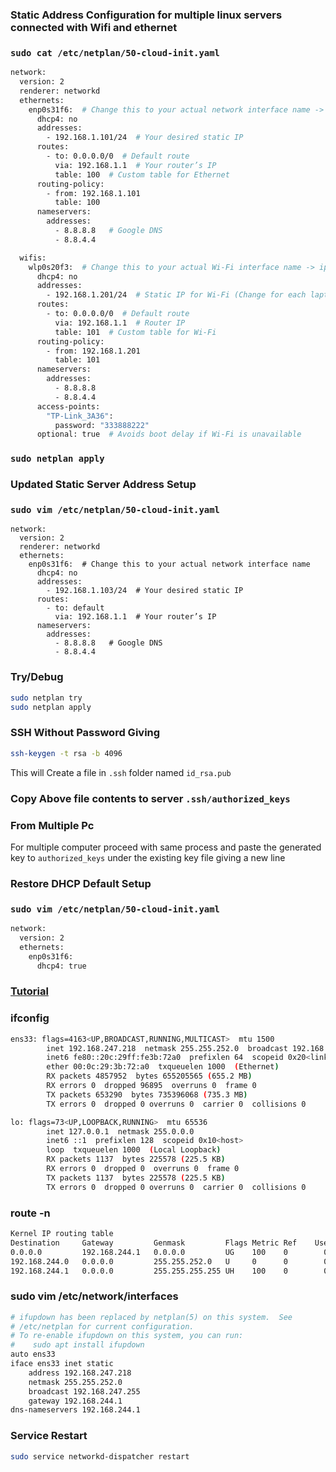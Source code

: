 ### Static Address Configuration for multiple linux servers connected with Wifi and ethernet
### ```sudo cat /etc/netplan/50-cloud-init.yaml```
```sh
network:
  version: 2
  renderer: networkd
  ethernets:
    enp0s31f6:  # Change this to your actual network interface name -> ip link show
      dhcp4: no
      addresses:
        - 192.168.1.101/24  # Your desired static IP
      routes:
        - to: 0.0.0.0/0  # Default route
          via: 192.168.1.1  # Your router’s IP
          table: 100  # Custom table for Ethernet
      routing-policy:
        - from: 192.168.1.101
          table: 100
      nameservers:
        addresses:
          - 8.8.8.8   # Google DNS
          - 8.8.4.4

  wifis:
    wlp0s20f3:  # Change this to your actual Wi-Fi interface name -> ip link show
      dhcp4: no
      addresses:
        - 192.168.1.201/24  # Static IP for Wi-Fi (Change for each laptop)
      routes:
        - to: 0.0.0.0/0  # Default route
          via: 192.168.1.1  # Router IP
          table: 101  # Custom table for Wi-Fi
      routing-policy:
        - from: 192.168.1.201
          table: 101
      nameservers:
        addresses:
          - 8.8.8.8
          - 8.8.4.4
      access-points:
        "TP-Link_3A36":
          password: "333888222"
      optional: true  # Avoids boot delay if Wi-Fi is unavailable
```
### ```sudo netplan apply```

### Updated Static Server Address Setup
### ``` sudo vim /etc/netplan/50-cloud-init.yaml ```
```
network:
  version: 2
  renderer: networkd
  ethernets:
    enp0s31f6:  # Change this to your actual network interface name
      dhcp4: no
      addresses:
        - 192.168.1.103/24  # Your desired static IP
      routes:
        - to: default
          via: 192.168.1.1  # Your router’s IP
      nameservers:
        addresses:
          - 8.8.8.8   # Google DNS
          - 8.8.4.4
```
### Try/Debug
```sh
sudo netplan try
sudo netplan apply
```
### SSH Without Password Giving
```sh
ssh-keygen -t rsa -b 4096
```
This will Create a file in ```.ssh``` folder named ``` id_rsa.pub ```

### Copy Above file contents to server ``` .ssh/authorized_keys ```
### From Multiple Pc
For multiple computer proceed with same process and paste the generated key to ```authorized_keys``` under the existing key file giving a new line

### Restore DHCP Default Setup
### ``` sudo vim /etc/netplan/50-cloud-init.yaml ```
```sh
network:
  version: 2
  ethernets:
    enp0s31f6:
      dhcp4: true
```

### [Tutorial](https://www.youtube.com/watch?v=-WUCqkjOIMY)
### ifconfig
```sh
ens33: flags=4163<UP,BROADCAST,RUNNING,MULTICAST>  mtu 1500
        inet 192.168.247.218  netmask 255.255.252.0  broadcast 192.168.247.255
        inet6 fe80::20c:29ff:fe3b:72a0  prefixlen 64  scopeid 0x20<link>
        ether 00:0c:29:3b:72:a0  txqueuelen 1000  (Ethernet)
        RX packets 4857952  bytes 655205565 (655.2 MB)
        RX errors 0  dropped 96895  overruns 0  frame 0
        TX packets 653290  bytes 735396068 (735.3 MB)
        TX errors 0  dropped 0 overruns 0  carrier 0  collisions 0

lo: flags=73<UP,LOOPBACK,RUNNING>  mtu 65536
        inet 127.0.0.1  netmask 255.0.0.0
        inet6 ::1  prefixlen 128  scopeid 0x10<host>
        loop  txqueuelen 1000  (Local Loopback)
        RX packets 1137  bytes 225578 (225.5 KB)
        RX errors 0  dropped 0  overruns 0  frame 0
        TX packets 1137  bytes 225578 (225.5 KB)
        TX errors 0  dropped 0 overruns 0  carrier 0  collisions 0
```

### route -n
```sh
Kernel IP routing table
Destination     Gateway         Genmask         Flags Metric Ref    Use Iface
0.0.0.0         192.168.244.1   0.0.0.0         UG    100    0        0 ens33
192.168.244.0   0.0.0.0         255.255.252.0   U     0      0        0 ens33
192.168.244.1   0.0.0.0         255.255.255.255 UH    100    0        0 ens33
```

### sudo vim /etc/network/interfaces
```sh
# ifupdown has been replaced by netplan(5) on this system.  See
# /etc/netplan for current configuration.
# To re-enable ifupdown on this system, you can run:
#    sudo apt install ifupdown
auto ens33
iface ens33 inet static
	address 192.168.247.218
	netmask 255.255.252.0
	broadcast 192.168.247.255
	gateway 192.168.244.1
dns-nameservers 192.168.244.1
```

### Service Restart
```sh
sudo service networkd-dispatcher restart
```
